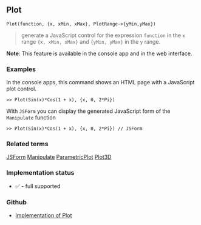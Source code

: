 ## Plot

```
Plot(function, {x, xMin, xMax}, PlotRange->{yMin,yMax})  
```

> generate a JavaScript control for the expression `function` in the `x` range `{x, xMin, xMax}` and `{yMin, yMax}` in the `y` range.
	 
**Note**: This feature is available in the console app and in the web interface.

### Examples

In the console apps, this command shows an HTML page with a JavaScript plot control.
 
```
>> Plot(Sin(x)*Cos(1 + x), {x, 0, 2*Pi}) 
```

With `JSForm` you can display the generated JavaScript form of the `Manipulate` function

```
>> Plot(Sin(x)*Cos(1 + x), {x, 0, 2*Pi}) // JSForm
```

### Related terms 
[JSForm](JSForm.md) [Manipulate](Manipulate.md) [ParametricPlot](ParametricPlot.md) [Plot3D](Plot3D.md)






### Implementation status

* &#x2705; - full supported

### Github

* [Implementation of Plot](https://github.com/axkr/symja_android_library/blob/master/symja_android_library/matheclipse-core/src/main/java/org/matheclipse/core/reflection/system/Plot.java#L26) 
